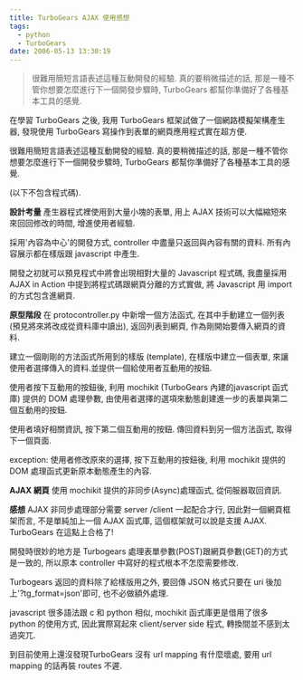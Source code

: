 ```yaml
---
title: TurboGears AJAX 使用感想
tags:
  - python
  - TurboGears
date: 2006-05-13 13:30:19
---
```


> 很難用簡短言語表述這種互動開發的經驗. 真的要稍微描述的話, 那是一種不管你想要怎麼進行下一個開發步驟時, TurboGears 都幫你準備好了各種基本工具的感覺.

在學習 TurboGears 之後, 我用 TurboGears 框架試做了一個網路模擬架構產生器, 發現使用 TurboGears 寫操作到表單的網頁應用程式實在超方便.

很難用簡短言語表述這種互動開發的經驗. 真的要稍微描述的話, 那是一種不管你想要怎麼進行下一個開發步驟時, TurboGears 都幫你準備好了各種基本工具的感覺.

(以下不包含程式碼).

<span style="font-weight:bold;">設計考量</span>
產生器程式裡使用到大量小塊的表單, 用上 AJAX 技術可以大幅縮短來來回回修改的時間, 增進使用者經驗.

採用'內容為中心'的開發方式, controller 中盡量只返回與內容有關的資料. 所有內容展示都在樣版跟 javascript 中產生.

開發之初就可以預見程式中將會出現相對大量的 Javascript 程式碼, 我盡量採用 AJAX in Action 中提到將程式碼跟網頁分離的方式實做, 將 Javascript 用 import 的方式包含進網頁. 

<span style="font-weight:bold;">原型階段</span>
在 protocontroller.py 中新增一個方法函式, 在其中手動建立一個列表 (預見將來將改成從資料庫中讀出), 返回列表到網頁, 作為剛開始要傳入網頁的資料.

建立一個剛剛的方法函式所用到的樣版 (template), 在樣版中建立一個表單, 來讓使用者選擇傳入的資料.並提供一個給使用者互動用的按鈕.

使用者按下互動用的按鈕後, 利用 mochikit (TurboGears 內建的javascript 函式庫) 提供的 DOM 處理參數, 由使用者選擇的選項來動態創建進一步的表單與第二個互動用的按鈕.

使用者填好相關資訊, 按下第二個互動用的按鈕. 傳回資料到另一個方法函式, 
取得下一個頁面.

exception: 使用者修改原來的選擇, 按下互動用的按鈕後, 利用 mochikit 提供的 DOM 處理函式更新原本動態產生的內容. 

<span style="font-weight:bold;">AJAX 網頁</span>
使用 mochikit 提供的非同步(Async)處理函式, 從伺服器取回資訊.   

<span style="font-weight:bold;">感想</span>
AJAX 非同步處理部分需要 server /client 一起配合才行, 因此對一個網頁框架而言, 不是單純加上一個 AJAX 函式庫, 這個框架就可以說是支援 AJAX. TurboGears 在這點上合格了!

開發時很妙的地方是 Turbogears 處理表單參數(POST)跟網頁參數(GET)的方式是一致的, 所以原本 controller 中寫好的程式根本不怎麼需要修改. 

Turbogears 返回的資料除了給樣版用之外, 要回傳 JSON 格式只要在 uri 後加上'?tg_format=json'即可, 也不必做額外處理. 

javascript 很多語法跟 c 和 python 相似, mochikit 函式庫更是借用了很多 python 的使用方式, 因此實際寫起來 client/server side 程式, 轉換間並不感到太過突兀.

到目前使用上還沒發現TurboGears 沒有 url mapping 有什麼壞處, 要用 url mapping 的話再裝 routes 不遲.